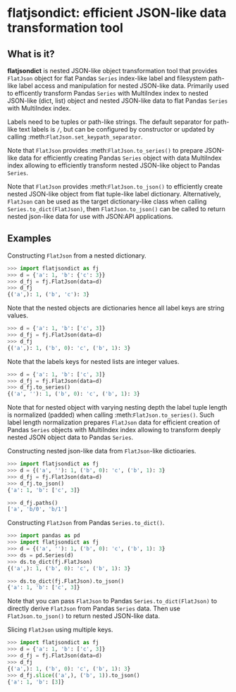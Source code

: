 # flatjsondict: efficient JSON-like data transformation tool

## What is it?
**flatjsondict** is nested JSON-like object transformation tool that provides 
`FlatJson` object for flat Pandas `Series` index-like label and filesystem 
path-like label access and manipulation for nested JSON-like data. Primarily 
used to efficently transform Pandas `Series` with MultiIndex index to nested 
JSON-like (dict, list) object and nested JSON-like data to flat Pandas 
`Series` with MultiIndex index.

Labels need to be tuples or path-like strings. The default separator for 
path-like text labels is ``/``, but can be configured by constructor or 
updated by calling :meth:`FlatJson.set_keypath_separator`.

Note that `FlatJson` provides :meth:`FlatJson.to_series()` to prepare 
JSON-like data for efficiently creating Pandas `Series` object with data 
MultiIndex index allowing to efficiently transform nested JSON-like object 
to Pandas `Series`.

Note that `FlatJson` provides :meth:`FlatJson.to_json()` to efficiently 
create nested JSON-like object from flat tuple-like label dictionary. 
Alternatively, `FlatJson` can be used as the target dictionary-like class when 
calling `Series.to_dict(FlatJson)`, then `FlatJson.to_json()` can be called 
to return nested json-like data for use with JSON:API applications.

## Examples
Constructing `FlatJson` from a nested dictionary.
```python
>>> import flatjsondict as fj
>>> d = {'a': 1, 'b': {'c': 3}}
>>> d_fj = fj.FlatJson(data=d)
>>> d_fj
{('a',): 1, ('b', 'c'): 3}
```

Note that the nested objects are dictionaries hence all label keys are 
string values.

```python
>>> d = {'a': 1, 'b': ['c', 3]}
>>> d_fj = fj.FlatJson(data=d)
>>> d_fj
{('a',): 1, ('b', 0): 'c', ('b', 1): 3}
```

Note that the labels keys for nested lists are integer values.

```python
>>> d = {'a': 1, 'b': ['c', 3]}
>>> d_fj = fj.FlatJson(data=d)
>>> d_fj.to_series()
{('a', ''): 1, ('b', 0): 'c', ('b', 1): 3}
```

Note that for nested object with varying nesting depth the label tuple 
length is normalized (padded) when calling :meth:`FlatJson.to_series()`. 
Such label length normalization prepares `FlatJson` data for efficient 
creation of Pandas `Series` objects with MultiIndex index allowing to 
transform deeply nested JSON object data to Pandas `Series`.

Constructing nested json-like data from `FlatJson`-like dictioaries.
```python
>>> import flatjsondict as fj
>>> d = {('a', ''): 1, ('b', 0): 'c', ('b', 1): 3}
>>> d_fj = fj.FlatJson(data=d)
>>> d_fj.to_json()
{'a': 1, 'b': ['c', 3]}

>>> d_fj.paths()
['a', 'b/0', 'b/1']
```

Constructing `FlatJson` from Pandas `Series.to_dict()`.
```python
>>> import pandas as pd
>>> import flatjsondict as fj
>>> d = {('a', ''): 1, ('b', 0): 'c', ('b', 1): 3}
>>> ds = pd.Series(d)
>>> ds.to_dict(fj.FlatJson)
{('a',): 1, ('b', 0): 'c', ('b', 1): 3}

>>> ds.to_dict(fj.FlatJson).to_json()
{'a': 1, 'b': ['c', 3]}
```

Note that you can pass `FlatJson` to Pandas `Series.to_dict(FlatJson)` 
to directly derive `FlatJson` from Pandas `Series` data. Then use
`FlatJson.to_json()` to return nested JSON-like data.

Slicing `FlatJson` using multiple keys.
```python
>>> import flatjsondict as fj
>>> d = {'a': 1, 'b': ['c', 3]}
>>> d_fj = fj.FlatJson(data=d)
>>> d_fj
{('a',): 1, ('b', 0): 'c', ('b', 1): 3}
>>> d_fj.slice(('a',), ('b', 1)).to_json()
{'a': 1, 'b': [3]}
```